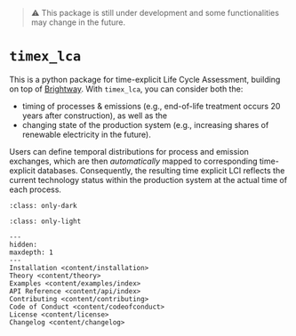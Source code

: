 > ⚠️ This package is still under development and some functionalities may change in the future.

# `timex_lca`

This is a python package for time-explicit Life Cycle Assessment, building on top of [Brightway](https://docs.brightway.dev/en/latest). With `timex_lca`, you can consider both the:
- timing of processes & emissions (e.g., end-of-life treatment occurs 20 years after construction), as well as the
- changing state of the production system (e.g., increasing shares of renewable electricity in the future). 

Users can define temporal distributions for process and emission exchanges, which are then *automatically* mapped to corresponding time-explicit databases. Consequently, the resulting time explicit LCI reflects the current technology status within the production system at the actual time of each process.

```{image} content/data/timex_dark.svg
:class: only-dark
```
```{image} content/data/timex_light.svg
:class: only-light
```

```{toctree}
---
hidden:
maxdepth: 1
---
Installation <content/installation>
Theory <content/theory>
Examples <content/examples/index>
API Reference <content/api/index>
Contributing <content/contributing>
Code of Conduct <content/codeofconduct>
License <content/license>
Changelog <content/changelog>
```